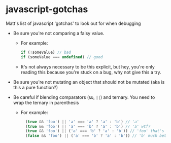 # javascript-gotchas
Matt's list of javascript 'gotchas' to look out for when debugging

- Be sure you're not comparing a falsy value.
  - For example:
    ```js
    if (!someValue) // bad
    if (someValue === undefined) // good
    ```
  - It's not always necessary to be this explicit, but hey, you're only reading this because you're stuck on a bug, why not give this a try.

- Be sure you're not mutating an object that should not be mutated (aka is this a pure function?)

- Be careful if blending comparators (`&&`, `||`) and ternary. You need to wrap the ternary in parenthesis
  - For example:
    ```js
      (true && 'foo') || 'a' === 'a' ? 'a' : 'b') // 'a'
      (true && 'foo') || 'a' === 'b' ? 'a' : 'b') // 'a' wtf?
      (true && 'foo') || ('a' === 'b' ? 'a' : 'b')) // 'foo' that's more like what we were expecting
      (false && 'foo') || ('a' === 'b' ? 'a' : 'b')) // 'b' much better
   ```
